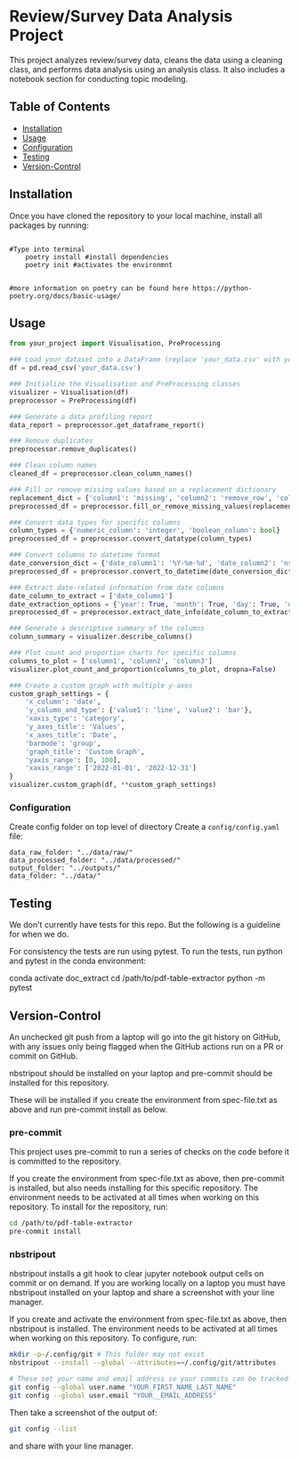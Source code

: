 # Review/Survey Data Analysis Project

This project analyzes review/survey data, cleans the data using a cleaning class, and performs data analysis using an analysis class. It also includes a notebook section for conducting topic modeling.

## Table of Contents

- [Installation](#installation)
- [Usage](#usage)
- [Configuration](#configuration)
- [Testing](#testing)
- [Version-Control](#Version-Control)



## Installation

Once you have cloned the repository to your local machine, install all packages by running:

```poetry

#Type into terminal
    poetry install #install dependencies
    poetry init #activates the environmnt


#more information on poetry can be found here https://python-poetry.org/docs/basic-usage/

```





## Usage

```python
from your_project import Visualisation, PreProcessing

### Load your dataset into a DataFrame (replace 'your_data.csv' with your data file)
df = pd.read_csv('your_data.csv')

### Initialize the Visualisation and PreProcessing classes
visualizer = Visualisation(df)
preprocessor = PreProcessing(df)

### Generate a data profiling report
data_report = preprocessor.get_dataframe_report()

### Remove duplicates
preprocessor.remove_duplicates()

### Clean column names
cleaned_df = preprocessor.clean_column_names()

### Fill or remove missing values based on a replacement dictionary
replacement_dict = {'column1': 'missing', 'column2': 'remove_row', 'column3': 0}
preprocessed_df = preprocessor.fill_or_remove_missing_values(replacement_dict)

### Convert data types for specific columns
column_types = {'numeric_column': 'integer', 'boolean_column': bool}
preprocessed_df = preprocessor.convert_datatype(column_types)

### Convert columns to datetime format
date_conversion_dict = {'date_column1': '%Y-%m-%d', 'date_column2': 'ns'}
preprocessed_df = preprocessor.convert_to_datetime(date_conversion_dict)

### Extract date-related information from date columns
date_column_to_extract = ['date_column1']
date_extraction_options = {'year': True, 'month': True, 'day': True, 'day_name':  True}
preprocessed_df = preprocessor.extract_date_info(date_column_to_extract,  date_extraction_options)

### Generate a descriptive summary of the columns
column_summary = visualizer.describe_columns()

### Plot count and proportion charts for specific columns
columns_to_plot = ['column1', 'column2', 'column3']
visualizer.plot_count_and_proportion(columns_to_plot, dropna=False)

### Create a custom graph with multiple y-axes
custom_graph_settings = {
    'x_column': 'date',
    'y_column_and_type': {'value1': 'line', 'value2': 'bar'},
    'xaxis_type': 'category',
    'y_axes_title': 'Values',
    'x_axes_title': 'Date',
    'barmode': 'group',
    'graph_title': 'Custom Graph',
    'yaxis_range': [0, 100],
    'xaxis_range': ['2022-01-01', '2022-12-31']
}
visualizer.custom_graph(df, **custom_graph_settings)
```

### Configuration 

Create config folder on top level of directory
Create a `config/config.yaml` file:

```
data_raw_folder: "../data/raw/"
data_processed_folder: "../data/processed/"
output_folder: "../outputs/"
data_folder: "../data/"
```



## Testing

We don't currently have tests for this repo. But the following is a guideline for when we do.

For consistency the tests are run using pytest. To run the tests, run python and pytest in the conda environment:

conda activate doc_extract cd /path/to/pdf-table-extractor python -m pytest


## Version-Control

An unchecked git push from a laptop will go into the git history on GitHub, with any issues only being flagged when the GitHub actions run on a PR or commit on GitHub.

nbstripout should be installed on your laptop and pre-commit should be installed for this repository.

These will be installed if you create the environment from spec-file.txt as above and run pre-commit install as below.

### pre-commit
This project uses pre-commit to run a series of checks on the code before it is committed to the repository.

If you create the environment from spec-file.txt as above, then pre-commit is installed, but also needs installing for this specific repository. The environment needs to be activated at all times when working on this repository. To install for the repository, run:

```bash
cd /path/to/pdf-table-extractor
pre-commit install
```


### nbstripout
nbstripout installs a git hook to clear jupyter notebook output cells on commit or on demand. If you are working locally on a laptop you must have nbstripout installed on your laptop and share a screenshot with your line manager.

If you create and activate the environment from spec-file.txt as above, then nbstripout is installed. The environment needs to be activated at all times when working on this repository. To configure, run:

```bash
mkdir -p~/.config/git # This folder may not exist
nbstripout --install --global --attributes=~/.config/git/attributes

# These set your name and email address so your commits can be tracked
git config --global user.name "YOUR_FIRST_NAME_LAST_NAME"
git config --global user.email "YOUR__EMAIL_ADDRESS"

```

Then take a screenshot of the output of:

```bash
git config --list
```
and share with your line manager.
